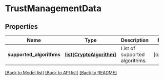 # TrustManagementData

## Properties
Name | Type | Description | Notes
------------ | ------------- | ------------- | -------------
**supported_algorithms** | [**list[CryptoAlgorithm]**](CryptoAlgorithm.md) | List of supported algorithms. | [optional] 

[[Back to Model list]](../README.md#documentation-for-models) [[Back to API list]](../README.md#documentation-for-api-endpoints) [[Back to README]](../README.md)

